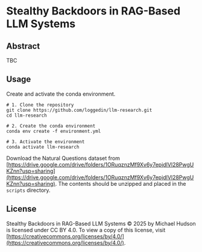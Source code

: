 # Stealthy Backdoors in RAG-Based LLM Systems

## Abstract

TBC

## Usage

Create and activate the conda environment.

```
# 1. Clone the repository
git clone https://github.com/loggedin/llm-research.git
cd llm-research

# 2. Create the conda environment
conda env create -f environment.yml

# 3. Activate the environment
conda activate llm-research
```

Download the Natural Questions dataset from [https://drive.google.com/drive/folders/1ORuqznzMf9Xv6y7epjdIVl28PwgUKZnn?usp=sharing](https://drive.google.com/drive/folders/1ORuqznzMf9Xv6y7epjdIVl28PwgUKZnn?usp=sharing). The contents should be unzipped and placed in the `scripts` directory.

## License

Stealthy Backdoors in RAG-Based LLM Systems © 2025 by Michael Hudson is licensed under CC BY 4.0. To view a copy of this license, visit [https://creativecommons.org/licenses/by/4.0/](https://creativecommons.org/licenses/by/4.0/).
